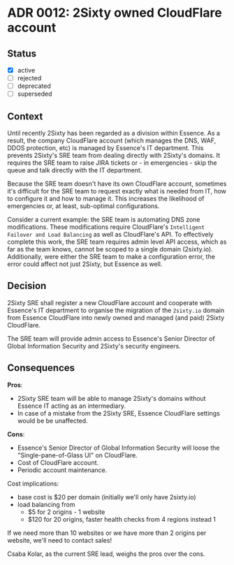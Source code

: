 <!-- File format adr/adr-0000-project-keyword-YYYY-MM-DD.md -->

# ADR 0012: 2Sixty owned CloudFlare account

## Status

- [x] active
- [ ] rejected
- [ ] deprecated
- [ ] superseded

## Context

Until recently 2Sixty has been regarded as a division within Essence.  As a result, the company CloudFlare account (which manages the DNS, WAF, DDOS protection, etc) is managed by Essence's IT department.  This prevents 2Sixty's SRE team from dealing directly with 2Sixty's domains.  It requires the SRE team to raise JIRA tickets or - in emergencies - skip the queue and talk directly with the IT department.

Because the SRE team doesn't have its own CloudFlare account, sometimes it's difficult for the SRE team to request exactly what is needed from IT, how to configure it and how to manage it.  This increases the likelihood of emergencies or, at least, sub-optimal configurations.

Consider a current example:  the SRE team is automating DNS zone modifications.  These modifications require CloudFlare's `Intelligent Failover and Load Balancing` as well as CloudFlare's API.  To effectively complete this work, the SRE team requires admin level API access, which as far as the team knows, cannot be scoped to a single domain (2sixty.io).  Additionally, were either the SRE team to make a configuration error, the error could affect not just 2Sixty, but Essence as well.

## Decision

2Sixty SRE shall register a new CloudFlare account and cooperate with Essence's IT department to organise the migration of the `2sixty.io` domain from Essence CloudFlare into newly owned and managed (and paid) 2Sixty CloudFlare.

The SRE team will provide admin access to Essence's Senior Director of Global Information Security and 2Sixty's security engineers.

## Consequences

__Pros__:

- 2Sixty SRE team will be able to manage 2Sixty's domains without Essence IT acting as an intermediary.
- In case of a mistake from the 2Sixty SRE, Essence CloudFlare settings would be be unaffected.

__Cons__:

- Essence's Senior Director of Global Information Security will loose the "Single-pane-of-Glass UI" on CloudFlare.
- Cost of CloudFlare account.
- Periodic account maintenance.

Cost implications:

- base cost is $20 per domain (initially we'll only have 2sixty.io)
- load balancing from
  - $5 for 2 origins - 1 website
  - $120 for 20 origins, faster health checks from 4 regions instead 1

If we need more than 10 websites or we have more than 2 origins per website, we'll need to contact sales!

Csaba Kolar, as the current SRE lead, weighs the pros over the cons.
